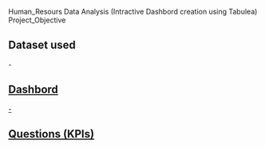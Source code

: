 Human_Resours Data Analysis (Intractive Dashbord creation using Tabulea)
Project_Objective 
## Dataset used 
-<a href= "https://github.com/Solanedd/HR/blob/main/HumanResources.csv">
## Dashbord 
-<a href= "https://github.com/Solanedd/HR/blob/main/HR%20Dashboard2.twbx">
## Questions (KPIs)
